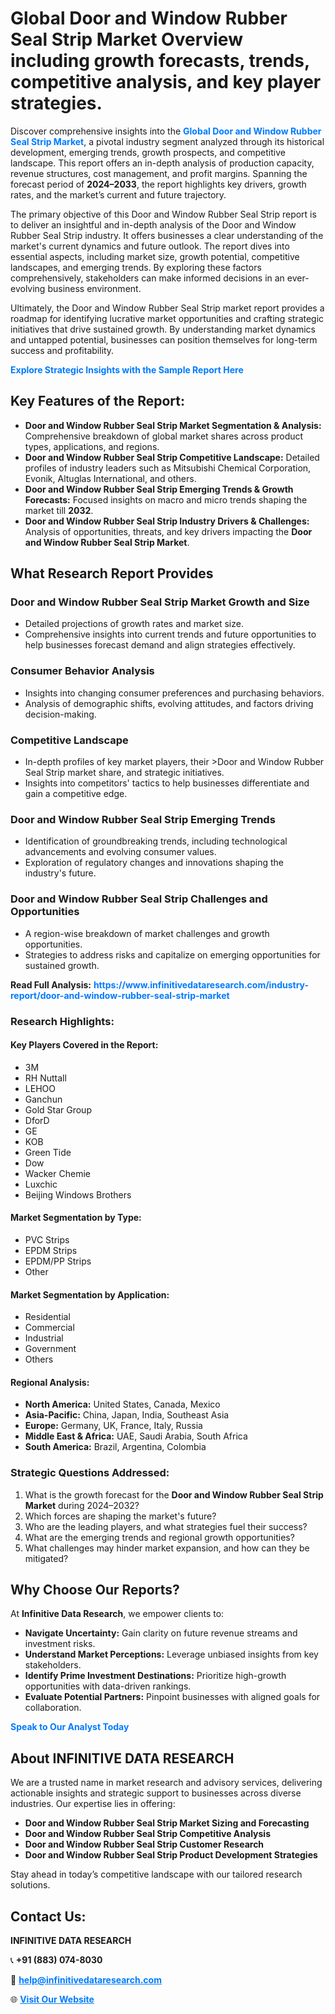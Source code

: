 <h1>Global Door and Window Rubber Seal Strip Market Overview including growth forecasts, trends, competitive analysis, and key player strategies.</h1>
<p>
Discover comprehensive insights into the 
<a href="https://www.infinitivedataresearch.com/industry-report/door-and-window-rubber-seal-strip-market" rel="dofollow" style="color: #007BFF; text-decoration: none;"><strong>Global Door and Window Rubber Seal Strip Market</strong></a>, a pivotal industry segment analyzed through its historical development, emerging trends, growth prospects, and competitive landscape. This report offers an in-depth analysis of production capacity, revenue structures, cost management, and profit margins. Spanning the forecast period of <strong>2024–2033</strong>, the report highlights key drivers, growth rates, and the market’s current and future trajectory.
</p>
<p>
The primary objective of this Door and Window Rubber Seal Strip report is to deliver an insightful and in-depth analysis of the Door and Window Rubber Seal Strip industry. It offers businesses a clear understanding of the market's current dynamics and future outlook. The report dives into essential aspects, including market size, growth potential, competitive landscapes, and emerging trends. By exploring these factors comprehensively, stakeholders can make informed decisions in an ever-evolving business environment.
</p>
<p>
Ultimately, the Door and Window Rubber Seal Strip market report provides a roadmap for identifying lucrative market opportunities and crafting strategic initiatives that drive sustained growth. By understanding market dynamics and untapped potential, businesses can position themselves for long-term success and profitability.
</p>
<p>
<a href="https://www.infinitivedataresearch.com/request-sample/reportId=105228" style="color: #007BFF; text-decoration: none;"><strong>Explore Strategic Insights with the Sample Report Here</strong></a>
</p>

<h2>Key Features of the Report:</h2>
<ul>
<li><strong>Door and Window Rubber Seal Strip Market Segmentation & Analysis:</strong> Comprehensive breakdown of global market shares across product types, applications, and regions.</li>
<li><strong>Door and Window Rubber Seal Strip Competitive Landscape:</strong> Detailed profiles of industry leaders such as Mitsubishi Chemical Corporation, Evonik, Altuglas International, and others.</li>
<li><strong>Door and Window Rubber Seal Strip Emerging Trends & Growth Forecasts:</strong> Focused insights on macro and micro trends shaping the market till <strong>2032</strong>.</li>
<li><strong>Door and Window Rubber Seal Strip Industry Drivers & Challenges:</strong> Analysis of opportunities, threats, and key drivers impacting the <strong>Door and Window Rubber Seal Strip Market</strong>.</li>
</ul>

<h2>What Research Report Provides</h2>
<h3>Door and Window Rubber Seal Strip Market Growth and Size</h3>
<ul>
<li>Detailed projections of growth rates and market size.</li>
<li>Comprehensive insights into current trends and future opportunities to help businesses forecast demand and align strategies effectively.</li>
</ul>

<h3>Consumer Behavior Analysis</h3>
<ul>
<li>Insights into changing consumer preferences and purchasing behaviors.</li>
<li>Analysis of demographic shifts, evolving attitudes, and factors driving decision-making.</li>
</ul>

<h3>Competitive Landscape</h3>
<ul>
<li>In-depth profiles of key market players, their >Door and Window Rubber Seal Strip market share, and strategic initiatives.</li>
<li>Insights into competitors' tactics to help businesses differentiate and gain a competitive edge.</li>
</ul>

<h3>Door and Window Rubber Seal Strip Emerging Trends</h3>
<ul>
<li>Identification of groundbreaking trends, including technological advancements and evolving consumer values.</li>
<li>Exploration of regulatory changes and innovations shaping the industry's future.</li>
</ul>

<h3>Door and Window Rubber Seal Strip Challenges and Opportunities</h3>
<ul>
<li>A region-wise breakdown of market challenges and growth opportunities.</li>
<li>Strategies to address risks and capitalize on emerging opportunities for sustained growth.</li>
</ul>
<p><strong>Read Full Analysis:</strong> <a href="https://www.infinitivedataresearch.com/industry-report/door-and-window-rubber-seal-strip-market" rel="dofollow" style="color: #007BFF; text-decoration: none;"><strong>https://www.infinitivedataresearch.com/industry-report/door-and-window-rubber-seal-strip-market</strong></a></p>
<h3>Research Highlights:</h3>
<h4>Key Players Covered in the Report:</h4>
<ul><li>3M</li><li>RH Nuttall</li><li>LEHOO</li><li>Ganchun</li><li>Gold Star Group</li><li>DforD</li><li>GE</li><li>KOB</li><li>Green Tide</li><li>Dow</li><li>Wacker Chemie</li><li>Luxchic</li><li>Beijing Windows Brothers</li></ul>
<h4>Market Segmentation by Type:</h4>
<ul><li>PVC Strips</li><li>EPDM Strips</li><li>EPDM/PP Strips</li><li>Other</li></ul>
<h4>Market Segmentation by Application:</h4>
<ul><li>Residential</li><li>Commercial</li><li>Industrial</li><li>Government</li><li>Others</li></ul>

<h4>Regional Analysis:</h4>
<ul>
<li><strong>North America:</strong> United States, Canada, Mexico</li>
<li><strong>Asia-Pacific:</strong> China, Japan, India, Southeast Asia</li>
<li><strong>Europe:</strong> Germany, UK, France, Italy, Russia</li>
<li><strong>Middle East & Africa:</strong> UAE, Saudi Arabia, South Africa</li>
<li><strong>South America:</strong> Brazil, Argentina, Colombia</li>
</ul>

<h3>Strategic Questions Addressed:</h3>
<ol>
<li>What is the growth forecast for the <strong>Door and Window Rubber Seal Strip Market</strong> during 2024–2032?</li>
<li>Which forces are shaping the market's future?</li>
<li>Who are the leading players, and what strategies fuel their success?</li>
<li>What are the emerging trends and regional growth opportunities?</li>
<li>What challenges may hinder market expansion, and how can they be mitigated?</li>
</ol>

<h2>Why Choose Our Reports?</h2>
<p>At <strong>Infinitive Data Research</strong>, we empower clients to:</p>
<ul>
<li><strong>Navigate Uncertainty:</strong> Gain clarity on future revenue streams and investment risks.</li>
<li><strong>Understand Market Perceptions:</strong> Leverage unbiased insights from key stakeholders.</li>
<li><strong>Identify Prime Investment Destinations:</strong> Prioritize high-growth opportunities with data-driven rankings.</li>
<li><strong>Evaluate Potential Partners:</strong> Pinpoint businesses with aligned goals for collaboration.</li>
</ul>
<p><a href="https://www.infinitivedataresearch.com/industry-report/door-and-window-rubber-seal-strip-market" rel="dofollow" style="color: #007BFF; text-decoration: none;"><strong>Speak to Our Analyst Today</strong></a></p>

<h2>About INFINITIVE DATA RESEARCH</h2>
<p>We are a trusted name in market research and advisory services, delivering actionable insights and strategic support to businesses across diverse industries. Our expertise lies in offering:</p>
<ul>
<li><strong>Door and Window Rubber Seal Strip Market Sizing and Forecasting</strong></li>
<li><strong>Door and Window Rubber Seal Strip Competitive Analysis</strong></li>
<li><strong>Door and Window Rubber Seal Strip Customer Research</strong></li>
<li><strong>Door and Window Rubber Seal Strip Product Development Strategies</strong></li>
</ul>
<p>Stay ahead in today’s competitive landscape with our tailored research solutions.</p>

<h2>Contact Us:</h2>
<p><strong>INFINITIVE DATA RESEARCH</strong></p>
<p>📞 <strong>+91 (883) 074-8030</strong></p>
<p>📧 <strong><a href="mailto:help@infinitivedataresearch.com" style="color: #007BFF;">help@infinitivedataresearch.com</a></strong></p>
<p>🌐 <strong><a href="https://www.infinitivedataresearch.com" rel="dofollow" style="color: #007BFF;">Visit Our Website</a></strong></p>